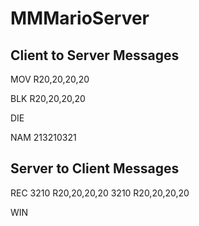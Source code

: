 MMMarioServer
===================

Client to Server Messages
---

MOV R20,20,20,20

BLK R20,20,20,20

DIE

NAM 213210321

Server to Client Messages
---

REC 3210 R20,20,20,20 3210 R20,20,20,20

WIN